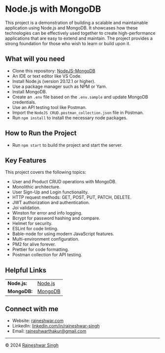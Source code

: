 # Node.js with MongoDB

This project is a demonstration of building a scalable and maintainable application using Node.js and MongoDB. It showcases how these technologies can be effectively used together to create high-performance applications that are easy to extend and maintain. The project provides a strong foundation for those who wish to learn or build upon it.

## What will you need

- Clone this repository: <a target="blank" href="https://github.com/rajneshwarsingh/NodeJS-MongoDB.git">NodeJS-MongoDB</a>
- An IDE or text editor like VS Code.
- Install Node.js (version 20.12.1 or higher).
- Use a package manager such as NPM or Yarn.
- Install MongoDB.
- Create an `.env` file based on the `.env.sample` and update MongoDB credentials.
- Use an API testing tool like Postman.
- Import the `NodeJS CRUD.postman_collection.json` file in Postman.
- Run `npm install` to install the necessary node packages.

## How to Run the Project

- Run `npm start` to build the project and start the server.

## Key Features

This project covers the following topics:

- User and Product CRUD operations with MongoDB.
- Monolithic architecture.
- User Sign-Up and Login functionality.
- HTTP request methods: GET, POST, PUT, PATCH, DELETE.
- JWT authorization and authentication.
- Joi validation.
- Winston for error and info logging.
- Bcrypt for password hashing and compare.
- Helmet for security.
- ESLint for code linting.
- Bable-node for using modern JavaScript features.
- Multi-environment configuration.
- PM2 for alive forever.
- Prettier for code formatting.
- Postman collection for API testing.

## Helpful Links

<table>
  <tr>
    <td><b>Node.js:</b></td>
    <td><a target="blank" href="https://nodejs.org/en">Node.js</a></td>
  </tr>
  <tr>
    <td><b>MongoDB:</b></td>
    <td><a target="blank" href="https://www.mongodb.com/">MongoDB</a></td>
  </tr>
</table>

## Connect with me

- Website: [rajneshwar.com](https://rajneshwar.com)
- LinkedIn: [linkedin.com/in/rajneshwar-singh](https://www.linkedin.com/in/rajneshwar-singh/)
- Email: [rajneshwarthakur@gmail.com](mailto:rajneshwarthakur@gmail.com)

---

© 2024 <a target="blank" href="https://rajneshwar.com/">Rajneshwar Singh</a>

